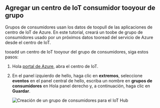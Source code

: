 ## <a name="add-a-consumer-group-tooyour-iot-hub"></a>Agregar un centro de IoT consumidor tooyour de grupo

Grupos de consumidores usan los datos de toopull de las aplicaciones de centro de IoT de Azure. En este tutorial, creará un toobe de grupo de consumidores usado por un próximos datos tooread del servicio de Azure desde el centro de IoT.

tooadd un centro de IoT tooyour del grupo de consumidores, siga estos pasos:

1. Hola [portal de Azure](https://ms.portal.azure.com/), abra el centro de IoT.
2. En el panel izquierdo de hello, haga clic en **extremos**, seleccione **eventos** en el panel central de hello, escriba un nombre en **grupos de consumidores** en Hola panel derecho y, a continuación, haga clic en  **Guardar**.

   ![Creación de un grupo de consumidores para el IoT Hub](../articles/iot-hub/media/iot-hub-create-consumer-group/1_iot-hub-create-consumer-group-azure.png)